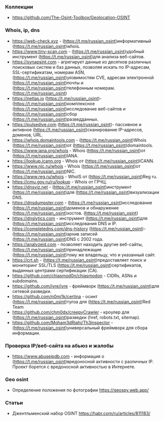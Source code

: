 ### Коллекции

- https://github.com/The-Osint-Toolbox/Geolocation-OSINT

### Whois, ip, dns

- https://web-check.xyz -  (https://t.me/russian_osint)информативный  (https://t.me/russian_osint)whois.
- https://www.tiny-scan.com -  (https://t.me/russian_osint)удобный инструмент  (https://t.me/russian_osint)для анализа веб-сайтов.
- https://synapsint.com - агрегирует данные из десятков различных поисковых систем и баз данных, позволяя искать по IP-адресам, SSL-сертификатам, номерам ASN,  (https://t.me/russian_osint)уязвимостям CVE, адресам электронной  (https://t.me/russian_osint)почты и  (https://t.me/russian_osint)телефонным номерам.  (https://t.me/russian_osint)
- https://netlas.io  (https://t.me/russian_osint)-  (https://t.me/russian_osint)комплексное  (https://t.me/russian_osint)исследование веб-сайтов и  (https://t.me/russian_osint)сбор  (https://t.me/russian_osint)разведданных.
- https://pulsedive.com  (https://t.me/russian_osint)- пассивное и активное  (https://t.me/russian_osint)сканирование IP-адресов, доменов, URL.
- https://whois.domaintools.com -  (https://t.me/russian_osint)Whois  (https://t.me/russian_osint)от  (https://t.me/russian_osint)domaintools.
- https://www.iana.org/whois - Whois  (https://t.me/russian_osint)от  (https://t.me/russian_osint)IANA.
- https://lookup.icann.org - Whois от  (https://t.me/russian_osint)ICANN.
- https://www.nic.ru/whois - Whois  (https://t.me/russian_osint)от  (https://t.me/russian_osint)NIC.
- https://www.reg.ru/whois - WhoIS от  (https://t.me/russian_osint)Reg ru.
- https://cmu.gov.ru/ru/lookup - Whois от ГРЧЦ.
- https://dnsviz.net -  (https://t.me/russian_osint)инструмент  (https://t.me/russian_osint)для  (https://t.me/russian_osint)визуализации DNS.
- https://dnsdumpster.com -  (https://t.me/russian_osint)исследование  (https://t.me/russian_osint)доменов и обнаружение  (https://t.me/russian_osint)хостов.  (https://t.me/russian_osint)
- https://dnslytics.com - инструмент  (https://t.me/russian_osint)для  (https://t.me/russian_osint)исследования DNS и IP.
- https://completedns.com/dns-history  (https://t.me/russian_osint)-  (https://t.me/russian_osint)архив записей  (https://t.me/russian_osint)DNS c 2002 года.
- https://analyzeid.com - позволяет находить другие веб-сайты,  (https://t.me/russian_osint)принадлежащие  (https://t.me/russian_osint)тому же владельцу, что и указанный сайт.
- https://crt.sh -  (https://t.me/russian_osint)предоставляет поиск и мониторинг SSL/TLS  (https://t.me/russian_osint)сертификатов, выданных центрами сертификации (CA).
- https://github.com/chiasmod0n/chiasmodon - CIDRs, ASNs и subdomains.
- https://github.com/ivre/ivre - фреймворк  (https://t.me/russian_osint)для сетевой разведки.
- https://github.com/n0mi1k/certina - осинт  (https://t.me/russian_osint)тулза для  (https://t.me/russian_osint)Red Team
- https://github.com/chm0dx/creepyCrawler - кроулер для  (https://t.me/russian_osint)разведки (href, robots.txt, sitemap).
- https://github.com/Moham3dRiahi/Th3inspector -   (https://t.me/russian_osint)универсальный фреймворк для сбора информации.

### Проверка IP/веб-сайта на абьюз и жалобы

- https://www.abuseipdb.com - информация о  (https://t.me/russian_osint)вредоносной активности с различных IP. Проект борется с вредоносной активностью в Интернете.

### Geo osint

- Определение положения по фотографии https://geospy.web.app/

### Статьи

- Джентльменский набор OSINT https://habr.com/ru/articles/811183/
